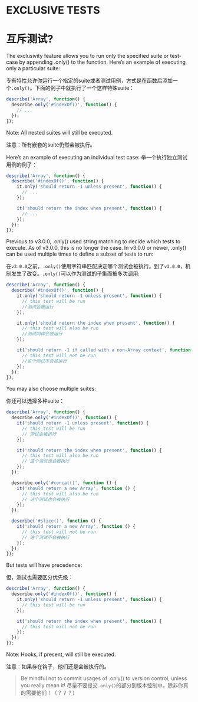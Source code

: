 # EXCLUSIVE TESTS
# 互斥测试?

The exclusivity feature allows you to run only the specified suite or test-case by appending .only() to the function. Here’s an example of executing only a particular suite:

专有特性允许你运行一个指定的suite或者测试用例，方式是在函数后添加一个`.only()`。下面的例子中就执行了一个这样特殊suite：

```js
describe('Array', function() {
  describe.only('#indexOf()', function() {
    // ...
  });
});
```

Note: All nested suites will still be executed.

注意：所有嵌套的suite仍然会被执行。

Here’s an example of executing an individual test case:
举一个执行独立测试用例的例子：

```js
describe('Array', function() {
  describe('#indexOf()', function() {
    it.only('should return -1 unless present', function() {
      // ...
    });

    it('should return the index when present', function() {
      // ...
    });
  });
});
```

Previous to v3.0.0, .only() used string matching to decide which tests to execute. As of v3.0.0, this is no longer the case. In v3.0.0 or newer, .only() can be used multiple times to define a subset of tests to run:

在`v3.0.0`之前，`.only()`使用字符串匹配决定哪个测试会被执行。到了`v3.0.0`，机制发生了改变。`.only()`可以作为测试的子集而被多次调用:

```js
describe('Array', function() {
  describe('#indexOf()', function() {
    it.only('should return -1 unless present', function() {
      // this test will be run
      //测试会被运行
    });

    it.only('should return the index when present', function() {
      // this test will also be run
      //测试同样会被运行
    });

    it('should return -1 if called with a non-Array context', function() {
      // this test will not be run
      //这个测试不会被运行
    });
  });
});
```

You may also choose multiple suites:

你还可以选择多种suite：

```js
describe('Array', function() {
  describe.only('#indexOf()', function() {
    it('should return -1 unless present', function() {
      // this test will be run
      // 测试会被运行
    });

    it('should return the index when present', function() {
      // this test will also be run
      // 这个测试也会被执行
    });
  });

  describe.only('#concat()', function () {
    it('should return a new Array', function () {
      // this test will also be run
      // 这个测试也会被执行
    });
  });

  describe('#slice()', function () {
    it('should return a new Array', function () {
      // this test will not be run
      // 这个测试不会被执行
    });
  });
});
```

But tests will have precedence:

但，测试也需要区分优先级：

```js
describe('Array', function() {
  describe.only('#indexOf()', function() {
    it.only('should return -1 unless present', function() {
      // this test will be run
    });

    it('should return the index when present', function() {
      // this test will not be run
    });
  });
});
```
Note: Hooks, if present, will still be executed.

注意：如果存在钩子，他们还是会被执行的。

>Be mindful not to commit usages of .only() to version control, unless you really mean it!
>尽量不要提交`.only()`的部分到版本控制中，除非你真的需要他们！（？？？）





